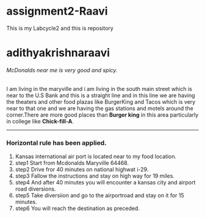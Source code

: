 # assignment2-Raavi
This is my Labcycle2 and this is repository 
# adithyakrishnaraavi
###### McDonalds near me is very good and spicy.
   I am living in the  maryville and i am living in the south main street which is near to the U.S Bank and this is a straight line and in this line we are having the theaters and other food plazas like BurgerKing and Tacos which is very near to that one and we are having the gas stations and motels around the corner.There are more good places than **Burger king** in this area particularly in college like  **Chick-fill-A**.

   ---

  ### Horizontal rule has been applied.
  1.  Kansas international air port is located near to my food location.
  2.  step1 Start from Mcdonalds Maryville 64468.
  3.  step2 Drive fror 40 minutes on national highwat i-29.
  4.  step3 Fallow the instructions and stay on high way for 19 miles.
  5.  step4 And after 40 minutes you will encounter a kansas city and airport road diversions.
  6.  step5 Take diversiion and go to the airportroad and stay on it for 15 minutes.
  7.  step6  You will reach the destination as preceded.